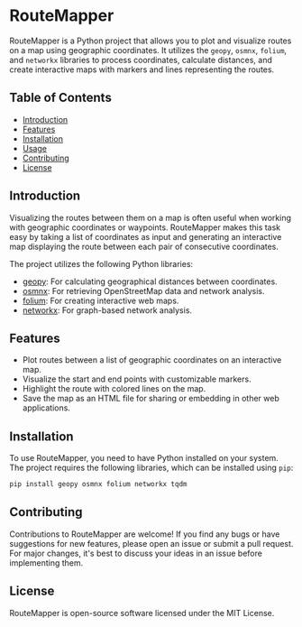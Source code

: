 # RouteMapper

RouteMapper is a Python project that allows you to plot and visualize routes on a map using geographic coordinates. It utilizes the `geopy`, `osmnx`, `folium`, and `networkx` libraries to process coordinates, calculate distances, and create interactive maps with markers and lines representing the routes.

## Table of Contents

- [Introduction](#introduction)
- [Features](#features)
- [Installation](#installation)
- [Usage](#usage)
- [Contributing](#contributing)
- [License](#license)

## Introduction

Visualizing the routes between them on a map is often useful when working with geographic coordinates or waypoints. RouteMapper makes this task easy by taking a list of coordinates as input and generating an interactive map displaying the route between each pair of consecutive coordinates.

The project utilizes the following Python libraries:

- [geopy](https://geopy.readthedocs.io/): For calculating geographical distances between coordinates.
- [osmnx](https://osmnx.readthedocs.io/): For retrieving OpenStreetMap data and network analysis.
- [folium](https://python-visualization.github.io/folium/): For creating interactive web maps.
- [networkx](https://networkx.github.io/): For graph-based network analysis.

## Features

- Plot routes between a list of geographic coordinates on an interactive map.
- Visualize the start and end points with customizable markers.
- Highlight the route with colored lines on the map.
- Save the map as an HTML file for sharing or embedding in other web applications.

## Installation

To use RouteMapper, you need to have Python installed on your system. The project requires the following libraries, which can be installed using `pip`:

```bash
pip install geopy osmnx folium networkx tqdm
```
## Contributing

Contributions to RouteMapper are welcome! If you find any bugs or have suggestions for new features, please open an issue or submit a pull request. For major changes, it's best to discuss your ideas in an issue before implementing them.

## License

RouteMapper is open-source software licensed under the MIT License.
